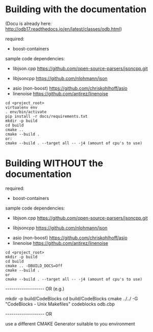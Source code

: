Building with the documentation
===============================

(Docu is already here: http://odb17.readthedocs.io/en/latest/classes/odb.html)

required: 
 * boost-containers

sample code dependencies:
 * libjson.cpp      https://github.com/open-source-parsers/jsoncpp.git
 - libjsoncpp       https://github.com/nlohmann/json
 * asio (non-boost) https://github.com/chriskohlhoff/asio
 * linenoise        https://github.com/antirez/linenoise

```
cd <project_root>
virtualenv env
. env/bin/activate
pip install -r docs/requirements.txt
mkdir -p build
cd build
cmake ..
cmake --build .
or:
cmake --build . --target all -- -j4 (amount of cpu's to use)
```

Building **WITHOUT** the documentation
======================================

required:
 * boost-containers

sample code dependencies:
 * libjson.cpp      https://github.com/open-source-parsers/jsoncpp.git
 - libjsoncpp       https://github.com/nlohmann/json
 * asio (non-boost) https://github.com/chriskohlhoff/asio
 * linenoise        https://github.com/antirez/linenoise

```
cd <project_root>
mkdir -p build
cd build
cmake .. -DBUILD_DOCS=Off
cmake --build .
or
cmake --build . --target all -- -j4 (amount of cpu's to use)
```

------------------- OR (e.g.)

mkdir -p build/CodeBlocks
cd build/CodeBlocks
cmake ../../ -G "CodeBlocks - Unix Makefiles"
codeblocks odb.cbp

------------------- OR

use a different CMAKE Generator suitable to you environment

